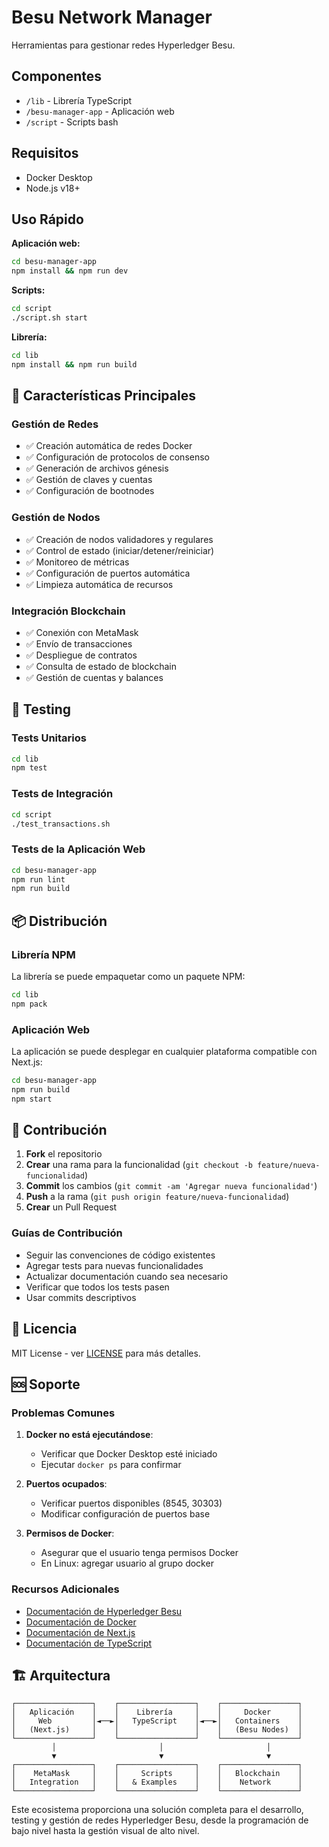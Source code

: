 # Besu Network Manager

Herramientas para gestionar redes Hyperledger Besu.

## Componentes

- `/lib` - Librería TypeScript
- `/besu-manager-app` - Aplicación web
- `/script` - Scripts bash

## Requisitos

- Docker Desktop
- Node.js v18+

## Uso Rápido

**Aplicación web:**
```bash
cd besu-manager-app
npm install && npm run dev
```

**Scripts:**
```bash
cd script
./script.sh start
```

**Librería:**
```bash
cd lib
npm install && npm run build
```

## 🌟 Características Principales

### Gestión de Redes
- ✅ Creación automática de redes Docker
- ✅ Configuración de protocolos de consenso
- ✅ Generación de archivos génesis
- ✅ Gestión de claves y cuentas
- ✅ Configuración de bootnodes

### Gestión de Nodos
- ✅ Creación de nodos validadores y regulares
- ✅ Control de estado (iniciar/detener/reiniciar)
- ✅ Monitoreo de métricas
- ✅ Configuración de puertos automática
- ✅ Limpieza automática de recursos

### Integración Blockchain
- ✅ Conexión con MetaMask
- ✅ Envío de transacciones
- ✅ Despliegue de contratos
- ✅ Consulta de estado de blockchain
- ✅ Gestión de cuentas y balances

## 🧪 Testing

### Tests Unitarios
```bash
cd lib
npm test
```

### Tests de Integración
```bash
cd script
./test_transactions.sh
```

### Tests de la Aplicación Web
```bash
cd besu-manager-app
npm run lint
npm run build
```

## 📦 Distribución

### Librería NPM
La librería se puede empaquetar como un paquete NPM:

```bash
cd lib
npm pack
```

### Aplicación Web
La aplicación se puede desplegar en cualquier plataforma compatible con Next.js:

```bash
cd besu-manager-app
npm run build
npm start
```

## 🤝 Contribución

1. **Fork** el repositorio
2. **Crear** una rama para la funcionalidad (`git checkout -b feature/nueva-funcionalidad`)
3. **Commit** los cambios (`git commit -am 'Agregar nueva funcionalidad'`)
4. **Push** a la rama (`git push origin feature/nueva-funcionalidad`)
5. **Crear** un Pull Request

### Guías de Contribución

- Seguir las convenciones de código existentes
- Agregar tests para nuevas funcionalidades
- Actualizar documentación cuando sea necesario
- Verificar que todos los tests pasen
- Usar commits descriptivos

## 📄 Licencia

MIT License - ver [LICENSE](LICENSE) para más detalles.

## 🆘 Soporte

### Problemas Comunes

1. **Docker no está ejecutándose**:
   - Verificar que Docker Desktop esté iniciado
   - Ejecutar `docker ps` para confirmar

2. **Puertos ocupados**:
   - Verificar puertos disponibles (8545, 30303)
   - Modificar configuración de puertos base

3. **Permisos de Docker**:
   - Asegurar que el usuario tenga permisos Docker
   - En Linux: agregar usuario al grupo docker

### Recursos Adicionales

- [Documentación de Hyperledger Besu](https://besu.hyperledger.org/)
- [Documentación de Docker](https://docs.docker.com/)
- [Documentación de Next.js](https://nextjs.org/docs)
- [Documentación de TypeScript](https://www.typescriptlang.org/docs/)

## 🏗️ Arquitectura

```
┌─────────────────┐    ┌─────────────────┐    ┌─────────────────┐
│   Aplicación    │    │    Librería     │    │     Docker      │
│     Web         │◄──►│   TypeScript    │◄──►│   Containers    │
│   (Next.js)     │    │                 │    │   (Besu Nodes)  │
└─────────────────┘    └─────────────────┘    └─────────────────┘
         │                       │                       │
         ▼                       ▼                       ▼
┌─────────────────┐    ┌─────────────────┐    ┌─────────────────┐
│    MetaMask     │    │     Scripts     │    │   Blockchain    │
│   Integration   │    │   & Examples    │    │    Network      │
└─────────────────┘    └─────────────────┘    └─────────────────┘
```

Este ecosistema proporciona una solución completa para el desarrollo, testing y gestión de redes Hyperledger Besu, desde la programación de bajo nivel hasta la gestión visual de alto nivel.